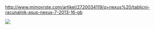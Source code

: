 <http://www.mimovrste.com/artikel/2720034119/q=nexus%20/tablicni-racunalnik-asus-nexus-7-2013-16-gb>

![][1]

 [1]: http://www.asus.com/media/global/products/eELjWuehVjugnCkw/P_500.jpg